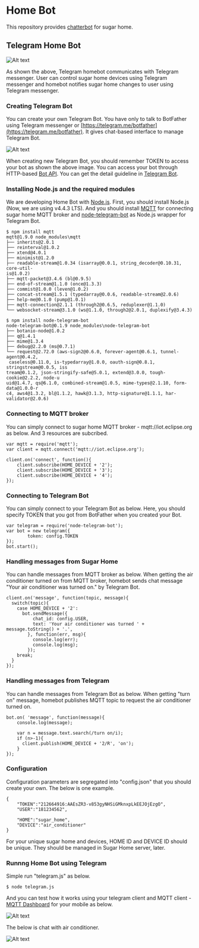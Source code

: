# Home Bot

This repository provides [chatterbot](https://en.wikipedia.org/wiki/Chatterbot) for sugar home.

## Telegram Home Bot

![Alt text](/document/image/telegram_homebot.png?raw=true "Telegram Homebot")

As shown the above, Telegram homebot communicates with Telegram messenger. User can control sugar home devices using Telegram messenger and homebot notifies sugar home changes to user using Telegram messenger.

### Creating Telegram Bot

You can create your own Telegram Bot. You have only to talk to BotFather using Telegram messenger or [https://telegram.me/botfather](https://telegram.me/botfather). It gives chat-based interface to manage Telegram Bot.

![Alt text](/document/image/creating_new_telegrambot.png?raw=true "New Telegram Bot")

When creating new Telegram Bot, you should remember TOKEN to access your bot as shown the above image. You can access your bot through HTTP-based [Bot API](https://core.telegram.org/bots/api). You can get the detail guideline in [Telegram Bot](https://core.telegram.org/bots).

### Installing Node.js and the required modules

We are developing Home Bot with [Node.js](http://nodejs.org). First, you should install Node.js (Now, we are using v4.4.3 LTS). And you should install [MQTT](https://www.npmjs.com/package/mqtt) for connecting sugar home MQTT broker and [node-telegram-bot](https://www.npmjs.com/package/node-telegram-bot) as Node.js wrapper for Telegram Bot.

```
$ npm install mqtt
mqtt@1.9.0 node_modules\mqtt
├── inherits@2.0.1
├── reinterval@1.0.2
├── xtend@4.0.1
├── minimist@1.2.0
├── readable-stream@1.0.34 (isarray@0.0.1, string_decoder@0.10.31, core-util-
is@1.0.2)
├── mqtt-packet@3.4.6 (bl@0.9.5)
├── end-of-stream@1.1.0 (once@1.3.3)
├── commist@1.0.0 (leven@1.0.2)
├── concat-stream@1.5.1 (typedarray@0.0.6, readable-stream@2.0.6)
├── help-me@0.1.0 (pump@1.0.1)
├── mqtt-connection@2.1.1 (through2@0.6.5, reduplexer@1.1.0)
└── websocket-stream@3.1.0 (ws@1.1.0, through2@2.0.1, duplexify@3.4.3)

$ npm install node-telegram-bot
node-telegram-bot@0.1.9 node_modules\node-telegram-bot
├── botanio-node@1.0.2
├── q@1.4.1
├── mime@1.3.4
├── debug@2.2.0 (ms@0.7.1)
└── request@2.72.0 (aws-sign2@0.6.0, forever-agent@0.6.1, tunnel-agent@0.4.2,
 caseless@0.11.0, is-typedarray@1.0.0, oauth-sign@0.8.1, stringstream@0.0.5, iss
tream@0.1.2, json-stringify-safe@5.0.1, extend@3.0.0, tough-cookie@2.2.2, node-u
uid@1.4.7, qs@6.1.0, combined-stream@1.0.5, mime-types@2.1.10, form-data@1.0.0-r
c4, aws4@1.3.2, bl@1.1.2, hawk@3.1.3, http-signature@1.1.1, har-validator@2.0.6)

```

### Connecting to MQTT broker

You can simply connect to sugar home MQTT broker - mqtt://iot.eclipse.org as below. And 3 resources are subcribed.

```
var mqtt = require('mqtt');
var client = mqtt.connect('mqtt://iot.eclipse.org');

client.on('connect', function(){
	client.subscribe(HOME_DEVICE + '2');
	client.subscribe(HOME_DEVICE + '3');
	client.subscribe(HOME_DEVICE + '4');
});
```

### Connecting to Telegram Bot

You can simply connect to your Telegram Bot as below. Here, you should specify TOKEN that you got from BotFather when you created your Bot. 

```
var telegram = require('node-telegram-bot');
var bot = new telegram({
        token: config.TOKEN
});
bot.start();
```

### Handling messages from Sugar Home

You can handle messages from MQTT broker as below. When getting the air conditioner turned on from MQTT broker, homebot sends chat message "Your air conditioner was turned on." by Telegram Bot. 

```
client.on('message', function(topic, message){
  switch(topic){
    case HOME_DEVICE + '2':
      bot.sendMessage({
          chat_id: config.USER,
          text: 'Your air conditioner was turned ' + message.toString() + '.',
        }, function(err, msg){
          console.log(err);
          console.log(msg);
        });
    break;
  }
});
```

### Handling messages from Telegram

You can handle messages from Telegram Bot as below. When getting "turn on" message, homebot publishes MQTT topic to request the air conditioner turned on.

```
bot.on( 'message', function(message){
    console.log(message);

    var n = message.text.search(/turn on/i);
    if (n>-1){
      client.publish(HOME_DEVICE + '2/R', 'on');
    }
});
```

### Configuration

Configuration parameters are segregated into "config.json" that you should create your own. The below is one example.

```
{
	"TOKEN":"212664916:AAEsZR3-v853gyNHSiGMknxpLkEEJOjEzgO",
	"USER":"181234562",

	"HOME":"sugar_home",
	"DEVICE":"air_conditioner"
}
```

For your unique sugar home and devices, HOME ID and DEVICE ID should be unique. They should be managed in Sugar Home server, later. 

### Runnng Home Bot using Telegram

Simple run "telegram.js" as below.

```
$ node telegram.js
```

And you can test how it works using your telegram client and MQTT client - [MQTT Dashboard](https://play.google.com/store/apps/details?id=com.thn.iotmqttdashboard) for your mobile as below.

![Alt text](/document/image/MQTT_Dashboard.jpg?raw=true "MQTT Dashboard")

The below is chat with air conditioner.

![Alt text](/document/image/telegram_talk.jpg?raw=true "Telegram Talk")
